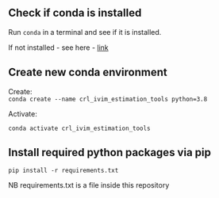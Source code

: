 ## Check if conda is installed 


Run `conda` in a terminal and see if it is installed.   


If not installed - see here - [link](https://engineeringfordatascience.com/posts/install_miniconda_from_the_command_line/)

## Create new conda environment 

Create:  
`conda create --name crl_ivim_estimation_tools python=3.8`

Activate:  

`conda activate crl_ivim_estimation_tools` 

## Install required python packages via pip 

`pip install -r requirements.txt`   

NB requirements.txt is a file inside this repository 


